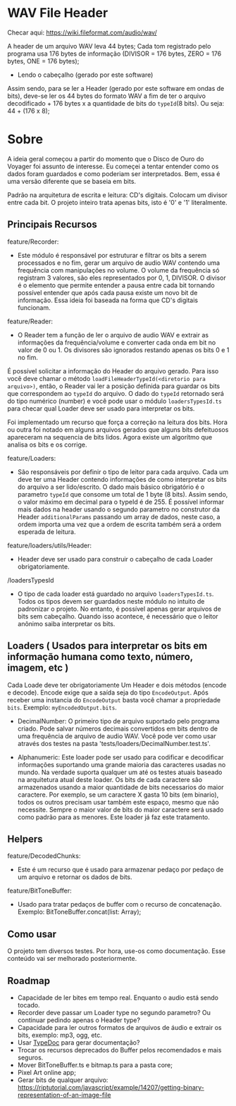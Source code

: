 # WAV File Header

Checar aqui: https://wiki.fileformat.com/audio/wav/

A header de um arquivo WAV leva 44 bytes;
Cada tom registrado pelo programa usa 176 bytes de informação (DIVISOR = 176 bytes, ZERO = 176 bytes, ONE = 176 bytes);

- Lendo o cabeçalho (gerado por este software)

Assim sendo, para se ler a Header (gerado por este software em ondas de bits), deve-se ler os 44 bytes do formato WAV a fim de ter o arquivo decodificado + 176 bytes x a quantidade de bits do `typeId`(8 bits). Ou seja: 44 + (176 x 8);

# Sobre

A ideia geral começou a partir do momento que o Disco de Ouro do Voyager foi assunto de interesse. Eu começei a tentar entender como os dados foram guardados e como poderiam ser interpretados. Bem, essa é uma versão diferente que se baseia em bits.

Padrão na arquitetura de escrita e leitura: CD's digitais. Colocam um divisor entre cada bit. O projeto inteiro trata apenas bits, isto é '0' e '1' literalmente.

## Principais Recursos

feature/Recorder:

- Este módulo é responsável por estruturar e filtrar os bits a serem processados e no fim, gerar um arquivo de audio WAV contendo uma frequência com manipulações no volume. O volume da frequência só registram 3 valores, são eles representados por 0, 1, DIVISOR. O divisor é o elemento que permite entender a pausa entre cada bit tornando possível entender que após cada pausa existe um novo bit de informação. Essa ideia foi baseada na forma que CD's digitais funcionam.

feature/Reader:

- O Reader tem a função de ler o arquivo de audio WAV e extrair as informações da frequência/volume e converter cada onda em bit no valor de 0 ou 1. Os divisores são ignorados restando apenas os bits 0 e 1 no fim.

É possível solicitar a informação do Header do arquivo gerado. Para isso você deve chamar o método `loadFileHeaderTypeId(<diretorio para arquivo>)`, então, o Reader vai ler a posição definida para guardar os bits que correspondem ao `typeId` do arquivo. O dado do `typeId` retornado será do tipo numérico (number) e você pode usar o módulo `loadersTypesId.ts` para checar qual Loader deve ser usado para interpretar os bits.

Foi implementado um recurso que força a correção na leitura dos bits. Hora ou outra foi notado em alguns arquivos gerados que alguns bits defeituosos apareceram na sequencia de bits lidos. Agora existe um algorítmo que analisa os bits e os corrige.

feature/Loaders:

- São responsáveis por definir o tipo de leitor para cada arquivo. Cada um deve ter uma Header contendo informações de como interpretar os bits do arquivo a ser lido/escrito. O dado mais básico obrigatório é o parametro `typeId` que consome um total de 1 byte (8 bits). Assim sendo, o valor máximo em decimal para o typeId é de 255. É possível informar mais dados na header usando o segundo parametro no construtor da Header `additionalParams` passando um array de dados, neste caso, a ordem importa uma vez que a ordem de escrita também será a ordem esperada de leitura.

feature/loaders/utils/Header:

- Header deve ser usado para construir o cabeçalho de cada Loader obrigatoriamente.

/loadersTypesId

- O tipo de cada loader está guardado no arquivo `loadersTypesId.ts`. Todos os tipos devem ser guardados neste módulo no intuito de padronizar o projeto. No entanto, é possível apenas gerar arquivos de bits sem cabeçalho. Quando isso acontece, é necessário que o leitor anônimo saiba interpretar os bits.

## Loaders ( Usados para interpretar os bits em informação humana como texto, número, imagem, etc )

Cada Loade deve ter obrigatoriamente Um Header e dois métodos (encode e decode). Encode exige que a saída seja do tipo `EncodeOutput`. Após receber uma instancia do `EncodeOutput` basta você chamar a propriedade `bits`. Exemplo: `myEncodedOutput.bits`.

- DecimalNumber: O primeiro tipo de arquivo suportado pelo programa criado. Pode salvar números decimais convertidos em bits dentro de uma frequência de arquivo de audio WAV. Você pode ver como usar através dos testes na pasta 'tests/loaders/DecimalNumber.test.ts'.

- Alphanumeric: Este loader pode ser usado para codificar e decodificar informações suportando uma grande maioria das caracteres usadas no mundo. Na verdade suporta qualquer um até os testes atuais baseado na arquitetura atual deste loader. Os bits de cada caractere são armazenados usando a maior quantidade de bits necessarios do maior caractere. Por exemplo, se um caractere X gasta 10 bits (em binario), todos os outros precisam usar também este espaço, mesmo que não necessite. Sempre o maior valor de bits do maior caractere será usado como padrão para as menores. Este loader já faz este tratamento.

## Helpers

feature/DecodedChunks:

- Este é um recurso que é usado para armazenar pedaço por pedaço de um arquivo e retornar os dados de bits.

feature/BitToneBuffer:

- Usado para tratar pedaços de buffer com o recurso de concatenação. Exemplo: BitToneBuffer.concat(list: Array<Buffer>);

## Como usar

O projeto tem diversos testes. Por hora, use-os como documentação. Esse conteúdo vai ser melhorado posteriormente.

## Roadmap

- Capacidade de ler bites em tempo real. Enquanto o audio está sendo tocado.
- Recorder deve passar um Loader type no segundo parametro? Ou continuar pedindo apenas o Header type?
- Capacidade para ler outros formatos de arquivos de áudio e extrair os bits, exemplo: mp3, ogg, etc.
- Usar [TypeDoc](https://typedoc.org/) para gerar documentação?
- Trocar os recursos deprecados do Buffer pelos recomendados e mais seguros.
- Mover BitToneBuffer.ts e bitmap.ts para a pasta core;
- Pixel Art online app;
- Gerar bits de qualquer arquivo: https://riptutorial.com/javascript/example/14207/getting-binary-representation-of-an-image-file
